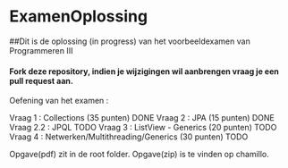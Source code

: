 # ExamenOplossing

##Dit is de oplossing (in progress) van het voorbeeldexamen van Programmeren III

#### Fork deze repository, indien je wijzigingen wil aanbrengen vraag je een pull request aan.

Oefening van het examen : 

Vraag 1 : Collections (35 punten) DONE
Vraag 2 : JPA (15 punten) DONE
Vraag 2.2 : JPQL TODO
Vraag 3 : ListView - Generics (20 punten) TODO
Vraag 4 : Netwerken/Multithreading/Generics (30 punten) TODO

Opgave(pdf) zit in de root folder.
Opgave(zip) is te vinden op chamillo.
